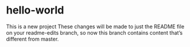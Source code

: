 # hello-world
This is a new project
These changes will be made to just the README file on your readme-edits branch, so now this branch contains content that’s different from master.
